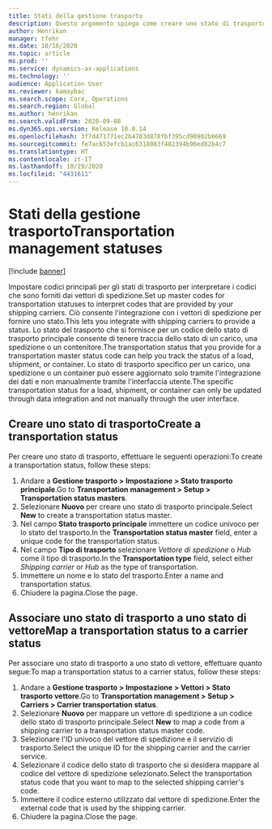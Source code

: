 ```yaml
---
title: Stati della gestione trasporto
description: Questo argomento spiega come creare uno stato di trasporto e mappare tale stato a uno stato di vettore.
author: Henrikan
manager: tfehr
ms.date: 10/16/2020
ms.topic: article
ms.prod: ''
ms.service: dynamics-ax-applications
ms.technology: ''
audience: Application User
ms.reviewer: kamaybac
ms.search.scope: Core, Operations
ms.search.region: Global
ms.author: henrikan
ms.search.validFrom: 2020-09-08
ms.dyn365.ops.version: Release 10.0.14
ms.openlocfilehash: 3f7d471771ec2b4703d878fbf395cd90902b6669
ms.sourcegitcommit: fe7ac653efcb1ac6318083f482394b96ed82b4c7
ms.translationtype: HT
ms.contentlocale: it-IT
ms.lasthandoff: 10/29/2020
ms.locfileid: "4431611"
---
```

# <a name="transportation-management-statuses"></a><span data-ttu-id="37d32-103">Stati della gestione trasporto</span><span class="sxs-lookup"><span data-stu-id="37d32-103">Transportation management statuses</span></span>

[!include [banner](../includes/banner.md)]

<span data-ttu-id="37d32-104">Impostare codici principali per gli stati di trasporto per interpretare i codici che sono forniti dai vettori di spedizione.</span><span class="sxs-lookup"><span data-stu-id="37d32-104">Set up master codes for transportation statuses to interpret codes that are provided by your shipping carriers.</span></span> <span data-ttu-id="37d32-105">Ciò consente l'integrazione con i vettori di spedizione per fornire uno stato.</span><span class="sxs-lookup"><span data-stu-id="37d32-105">This lets you integrate with shipping carriers to provide a status.</span></span> <span data-ttu-id="37d32-106">Lo stato del trasporto che si fornisce per un codice dello stato di trasporto principale consente di tenere traccia dello stato di un carico, una spedizione o un contenitore.</span><span class="sxs-lookup"><span data-stu-id="37d32-106">The transportation status that you provide for a transportation master status code can help you track the status of a load, shipment, or container.</span></span> <span data-ttu-id="37d32-107">Lo stato di trasporto specifico per un carico, una spedizione o un container può essere aggiornato solo tramite l'integrazione dei dati e non manualmente tramite l'interfaccia utente.</span><span class="sxs-lookup"><span data-stu-id="37d32-107">The specific transportation status for a load, shipment, or container can only be updated through data integration and not manually through the user interface.</span></span>

## <a name="create-a-transportation-status"></a><span data-ttu-id="37d32-108">Creare uno stato di trasporto</span><span class="sxs-lookup"><span data-stu-id="37d32-108">Create a transportation status</span></span>

<span data-ttu-id="37d32-109">Per creare uno stato di trasporto, effettuare le seguenti operazioni:</span><span class="sxs-lookup"><span data-stu-id="37d32-109">To create a transportation status, follow these steps:</span></span>

1. <span data-ttu-id="37d32-110">Andare a **Gestione trasporto \> Impostazione \> Stato trasporto principale**.</span><span class="sxs-lookup"><span data-stu-id="37d32-110">Go to **Transportation management \> Setup \> Transportation status masters**.</span></span>
1. <span data-ttu-id="37d32-111">Selezionare **Nuovo** per creare uno stato di trasporto principale.</span><span class="sxs-lookup"><span data-stu-id="37d32-111">Select **New** to create a transportation status master.</span></span>
1. <span data-ttu-id="37d32-112">Nel campo **Stato trasporto principale** immettere un codice univoco per lo stato del trasporto.</span><span class="sxs-lookup"><span data-stu-id="37d32-112">In the **Transportation status master** field, enter a unique code for the transportation status.</span></span>
1. <span data-ttu-id="37d32-113">Nel campo **Tipo di trasporto** selezionare *Vettore di spedizione* o *Hub* come il tipo di trasporto.</span><span class="sxs-lookup"><span data-stu-id="37d32-113">In the **Transportation type** field, select either *Shipping carrier* or *Hub* as the type of transportation.</span></span>
1. <span data-ttu-id="37d32-114">Immettere un nome e lo stato del trasporto.</span><span class="sxs-lookup"><span data-stu-id="37d32-114">Enter a name and transportation status.</span></span>
1. <span data-ttu-id="37d32-115">Chiudere la pagina.</span><span class="sxs-lookup"><span data-stu-id="37d32-115">Close the page.</span></span>

## <a name="map-a-transportation-status-to-a-carrier-status"></a><span data-ttu-id="37d32-116">Associare uno stato di trasporto a uno stato di vettore</span><span class="sxs-lookup"><span data-stu-id="37d32-116">Map a transportation status to a carrier status</span></span>

<span data-ttu-id="37d32-117">Per associare uno stato di trasporto a uno stato di vettore, effettuare quanto segue:</span><span class="sxs-lookup"><span data-stu-id="37d32-117">To map a transportation status to a carrier status, follow these steps:</span></span>

1. <span data-ttu-id="37d32-118">Andare a **Gestione trasporto \> Impostazione \> Vettori \> Stato trasporto vettore**.</span><span class="sxs-lookup"><span data-stu-id="37d32-118">Go to **Transportation management \> Setup \> Carriers \> Carrier transportation status**.</span></span>
1. <span data-ttu-id="37d32-119">Selezionare **Nuovo** per mappare un vettore di spedizione a un codice dello stato di trasporto principale.</span><span class="sxs-lookup"><span data-stu-id="37d32-119">Select **New** to map a code from a shipping carrier to a transportation status master code.</span></span>
1. <span data-ttu-id="37d32-120">Selezionare l'ID univoco del vettore di spedizione e il servizio di trasporto.</span><span class="sxs-lookup"><span data-stu-id="37d32-120">Select the unique ID for the shipping carrier and the carrier service.</span></span>
1. <span data-ttu-id="37d32-121">Selezionare il codice dello stato di trasporto che si desidera mappare al codice del vettore di spedizione selezionato.</span><span class="sxs-lookup"><span data-stu-id="37d32-121">Select the transportation status code that you want to map to the selected shipping carrier's code.</span></span>
1. <span data-ttu-id="37d32-122">Immettere il codice esterno utilizzato dal vettore di spedizione.</span><span class="sxs-lookup"><span data-stu-id="37d32-122">Enter the external code that is used by the shipping carrier.</span></span>
1. <span data-ttu-id="37d32-123">Chiudere la pagina.</span><span class="sxs-lookup"><span data-stu-id="37d32-123">Close the page.</span></span>
